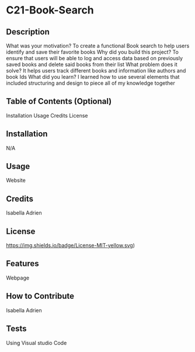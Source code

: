 # C21-Book-Search


## Description
What was your motivation? To create a functional Book search to help users identify and save their favorite books
Why did you build this project? To ensure that users will be able to log and access data based on previously saved books and delete said books from their list
What problem does it solve? It helps users track different books and information like authors and book Ids
What did you learn? I learned how to use several elements that included structuring and design to piece all of my knowledge together

## Table of Contents (Optional)
Installation
Usage
Credits
License

## Installation
N/A

## Usage
Website


## Credits
Isabella Adrien

## License
https://img.shields.io/badge/License-MIT-yellow.svg)

## Features
Webpage

## How to Contribute
Isabella Adrien

## Tests
Using Visual studio Code